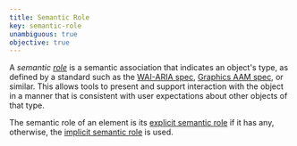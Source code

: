 ```yaml
---
title: Semantic Role
key: semantic-role
unambiguous: true
objective: true
---
```


A _semantic [role](https://www.w3.org/TR/wai-aria-1.1/#dfn-role)_ is a semantic association that indicates an object's type, as defined by a standard such as the [WAI-ARIA spec](https://www.w3.org/TR/wai-aria-1.1/#role_definitions), [Graphics AAM spec](https://w3c.github.io/graphics-aam/#mapping_role_table), or similar. This allows tools to present and support interaction with the object in a manner that is consistent with user expectations about other objects of that type.

The semantic role of an element is its [explicit semantic role](#explicit-role) if it has any, otherwise, the [implicit semantic role](#implicit-role) is used.
